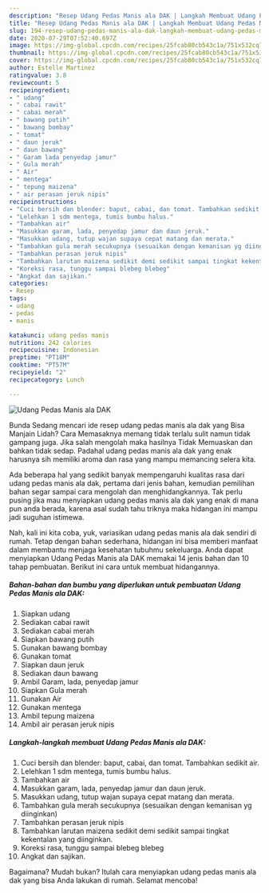 ```yaml
---
description: "Resep Udang Pedas Manis ala DAK | Langkah Membuat Udang Pedas Manis ala DAK Yang Lezat"
title: "Resep Udang Pedas Manis ala DAK | Langkah Membuat Udang Pedas Manis ala DAK Yang Lezat"
slug: 194-resep-udang-pedas-manis-ala-dak-langkah-membuat-udang-pedas-manis-ala-dak-yang-lezat
date: 2020-07-29T07:52:40.697Z
image: https://img-global.cpcdn.com/recipes/25fcab80cb543c1a/751x532cq70/udang-pedas-manis-ala-dak-foto-resep-utama.jpg
thumbnail: https://img-global.cpcdn.com/recipes/25fcab80cb543c1a/751x532cq70/udang-pedas-manis-ala-dak-foto-resep-utama.jpg
cover: https://img-global.cpcdn.com/recipes/25fcab80cb543c1a/751x532cq70/udang-pedas-manis-ala-dak-foto-resep-utama.jpg
author: Estelle Martinez
ratingvalue: 3.8
reviewcount: 5
recipeingredient:
- " udang"
- " cabai rawit"
- " cabai merah"
- " bawang putih"
- " bawang bombay"
- " tomat"
- " daun jeruk"
- " daun bawang"
- " Garam lada penyedap jamur"
- " Gula merah"
- " Air"
- " mentega"
- " tepung maizena"
- " air perasan jeruk nipis"
recipeinstructions:
- "Cuci bersih dan blender: baput, cabai, dan tomat. Tambahkan sedikit air."
- "Lelehkan 1 sdm mentega, tumis bumbu halus."
- "Tambahkan air"
- "Masukkan garam, lada, penyedap jamur dan daun jeruk."
- "Masukkan udang, tutup wajan supaya cepat matang dan merata."
- "Tambahkan gula merah secukupnya (sesuaikan dengan kemanisan yg diinginkan)"
- "Tambahkan perasan jeruk nipis"
- "Tambahkan larutan maizena sedikit demi sedikit sampai tingkat kekentalan yang diinginkan."
- "Koreksi rasa, tunggu sampai blebeg blebeg"
- "Angkat dan sajikan."
categories:
- Resep
tags:
- udang
- pedas
- manis

katakunci: udang pedas manis 
nutrition: 242 calories
recipecuisine: Indonesian
preptime: "PT18M"
cooktime: "PT57M"
recipeyield: "2"
recipecategory: Lunch

---
```



![Udang Pedas Manis ala DAK](https://img-global.cpcdn.com/recipes/25fcab80cb543c1a/751x532cq70/udang-pedas-manis-ala-dak-foto-resep-utama.jpg)

Bunda Sedang mencari ide resep udang pedas manis ala dak yang Bisa Manjain Lidah? Cara Memasaknya memang tidak terlalu sulit namun tidak gampang juga. Jika salah mengolah maka hasilnya Tidak Memuaskan dan bahkan tidak sedap. Padahal udang pedas manis ala dak yang enak harusnya sih memiliki aroma dan rasa yang mampu memancing selera kita.



Ada beberapa hal yang sedikit banyak mempengaruhi kualitas rasa dari udang pedas manis ala dak, pertama dari jenis bahan, kemudian pemilihan bahan segar sampai cara mengolah dan menghidangkannya. Tak perlu pusing jika mau menyiapkan udang pedas manis ala dak yang enak di mana pun anda berada, karena asal sudah tahu triknya maka hidangan ini mampu jadi suguhan istimewa.


Nah, kali ini kita coba, yuk, variasikan udang pedas manis ala dak sendiri di rumah. Tetap dengan bahan sederhana, hidangan ini bisa memberi manfaat dalam membantu menjaga kesehatan tubuhmu sekeluarga. Anda dapat menyiapkan Udang Pedas Manis ala DAK memakai 14 jenis bahan dan 10 tahap pembuatan. Berikut ini cara untuk membuat hidangannya.

<!--inarticleads1-->

##### Bahan-bahan dan bumbu yang diperlukan untuk pembuatan Udang Pedas Manis ala DAK:

1. Siapkan  udang
1. Sediakan  cabai rawit
1. Sediakan  cabai merah
1. Siapkan  bawang putih
1. Gunakan  bawang bombay
1. Gunakan  tomat
1. Siapkan  daun jeruk
1. Sediakan  daun bawang
1. Ambil  Garam, lada, penyedap jamur
1. Siapkan  Gula merah
1. Gunakan  Air
1. Gunakan  mentega
1. Ambil  tepung maizena
1. Ambil  air perasan jeruk nipis




<!--inarticleads2-->

##### Langkah-langkah membuat Udang Pedas Manis ala DAK:

1. Cuci bersih dan blender: baput, cabai, dan tomat. Tambahkan sedikit air.
1. Lelehkan 1 sdm mentega, tumis bumbu halus.
1. Tambahkan air
1. Masukkan garam, lada, penyedap jamur dan daun jeruk.
1. Masukkan udang, tutup wajan supaya cepat matang dan merata.
1. Tambahkan gula merah secukupnya (sesuaikan dengan kemanisan yg diinginkan)
1. Tambahkan perasan jeruk nipis
1. Tambahkan larutan maizena sedikit demi sedikit sampai tingkat kekentalan yang diinginkan.
1. Koreksi rasa, tunggu sampai blebeg blebeg
1. Angkat dan sajikan.




Bagaimana? Mudah bukan? Itulah cara menyiapkan udang pedas manis ala dak yang bisa Anda lakukan di rumah. Selamat mencoba!
